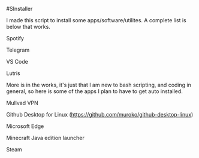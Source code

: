 #SInstaller

I made this script to install some apps/software/utilites. A complete list is below that works. 

Spotify

Telegram

VS Code

Lutris

More is in the works, it's just that I am new to bash scripting, and coding in general, so here is some of the apps I plan to have to get auto installed. 


Mullvad VPN

Github Desktop for Linux (https://github.com/muroko/github-desktop-linux)

Microsoft Edge

Minecraft Java edition launcher

Steam
